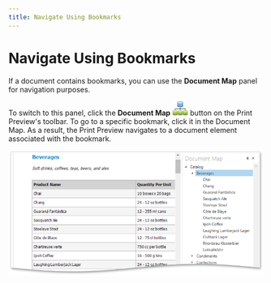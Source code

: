 ```yaml
---
title: Navigate Using Bookmarks
---
```

# Navigate Using Bookmarks
If a document contains bookmarks, you can use the **Document Map** panel for navigation purposes.

To switch to this panel, click the **Document Map** ![WPFDesigner_PreviewToolbar_DocumentMap](../../../../images/Img120178.png) button on the Print Preview's toolbar. To go to a specific bookmark, click it in the Document Map. As a result, the Print Preview navigates to a document element associated with the bookmark.

![EUD_WpfPrintPreview_DocumentMap](../../../../images/Img124042.png)